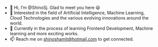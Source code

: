 - 👋 Hi, I’m @ShinoSj. Glad to meet you here 😃
- 👀 Interested in the field of Artificial Intelligence, Machine Learning, Cloud Technologies and the various evolving innovations around the world.
- 🌱 Currently in the process of learning Frontend Development, Machine learning and more exciting works.
- 📫 Reach me on shinoshamit@hotmail.com to get connected.
